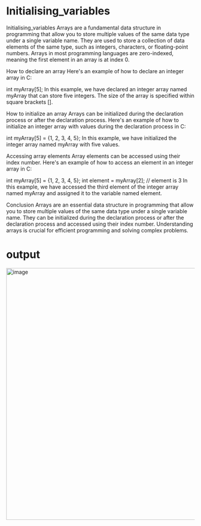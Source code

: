 # Initialising_variables
Initialising_variables
Arrays are a fundamental data structure in programming that allow you to store multiple values of the same data type under a single variable name. They are used to store a collection of data elements of the same type, such as integers, characters, or floating-point numbers. Arrays in most programming languages are zero-indexed, meaning the first element in an array is at index 0.

How to declare an array
Here's an example of how to declare an integer array in C:

int myArray[5]; In this example, we have declared an integer array named myArray that can store five integers. The size of the array is specified within square brackets [].

How to initialize an array
Arrays can be initialized during the declaration process or after the declaration process. Here's an example of how to initialize an integer array with values during the declaration process in C:

int myArray[5] = {1, 2, 3, 4, 5}; In this example, we have initialized the integer array named myArray with five values.

Accessing array elements
Array elements can be accessed using their index number. Here's an example of how to access an element in an integer array in C:

int myArray[5] = {1, 2, 3, 4, 5}; int element = myArray[2]; // element is 3 In this example, we have accessed the third element of the integer array named myArray and assigned it to the variable named element.

Conclusion
Arrays are an essential data structure in programming that allow you to store multiple values of the same data type under a single variable name. They can be initialized during the declaration process or after the declaration process and accessed using their index number. Understanding arrays is crucial for efficient programming and solving complex problems.

# output
<img width="671" alt="image" src="https://user-images.githubusercontent.com/113123292/234479391-47f8deac-3b0c-43f9-80fe-fc3516d4c3ad.png">
